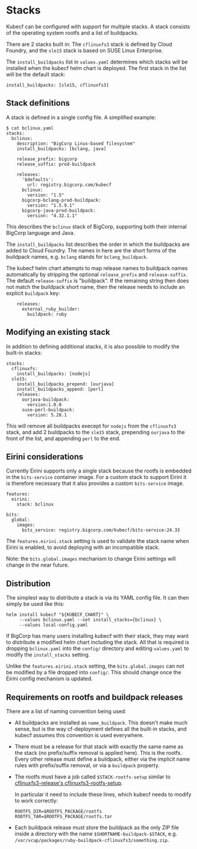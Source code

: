 # Stacks

Kubecf can be configured with support for multiple stacks. A stack consists of the operating system rootfs and a list of buildpacks.

There are 2 stacks built in: The `cflinuxfs3` stack is defined by Cloud Foundry, and the `sle15` stack is based on SUSE Linux Enterprise.

The `install_buildpacks` list in `values.yaml` determines which stacks will be installed when the kubecf helm chart is deployed. The first stack in the list will be the default stack:

```
install_buildpacks: [sle15, cflinuxfs3]
```

## Stack definitions

A stack is defined in a single config file. A simplified example:

```
$ cat bclinux.yaml
stacks:
  bclinux:
    description: "BigCorp Linux-based filesystem"
    install_buildpacks: [bclang, java]

    release_prefix: bigcorp
    release_suffix: prod-buildpack

    releases:
      '$defaults':
        url: registry.bigcorp.com/kubecf
      bclinux:
        version: "1.5"
      bigcorp-bclang-prod-buildpack:
        version: "1.5.9.1"
      bigcorp-java-prod-buildpack:
        version: "4.32.1.1"
```

This describes the `bclinux` stack of BigCorp, supporting both their internal BigCorp language and Java.

The `install_buildpacks` list describes the order in which the buildpacks are added to Cloud Foundry. The names in here are the short forms of the buildpack names, e.g. `bclang` stands for `bclang_buildpack`.

The kubecf helm chart attempts to map release names to buildpack names automatically by stripping the optional `release_prefix` and `release-suffix`. The default `release-suffix` is "buildpack". If the remaining string then does not match the buildpack short name, then the release needs to include an explicit `buildpack` key:

```
    releases:
      external_ruby_builder:
        buildpack: ruby
```

## Modifying an existing stack

In addition to defining additional stacks, it is also possible to modify the built-in stacks:

```
stacks:
  cflinuxfs:
    install_buildpacks: [nodejs]
  sle15:
    install_buildpacks_prepend: [ourjava]
    install_buildpacks_append: [perl]
    releases:
      ourjava-buildpack:
        version:1.0.0
      suse-perl-buildpack:
        version: 5.28.1
```

This will remove all buildpacks execept for `nodejs` from the `cflinuxfs3` stack, and add 2 buildpacks to the `sle15` stack, prepending `ourjava` to the front of the list, and appending `perl` to the end.

## Eirini considerations

Currently Eirini supports only a single stack because the rootfs is embedded in the `bits-service` container image. For a custom stack to support Eirini it is therefore necessary that it also provides a custom `bits-service` image.

```
features:
  eirini:
    stack: bclinux

bits:
  global:
    images:
      bits_service: registry.bigcorp.com/kubecf/bits-service:24.33
```

The `features.eirini.stack` setting is used to validate the stack name when Eirini is enabled, to avoid deploying with an incompatible stack.

Note: the `bits.global.images` mechanism to change Eirini settings will change in the near future.

## Distribution

The simplest way to distribute a stack is via its YAML config file. It can then simply be used like this:

```
helm install kubecf "${KUBECF_CHART}" \
     --values bclinux.yaml --set install_stacks={bclinux} \
     --values local-config.yaml
```

If BigCorp has many users installing kubecf with their stack, they may want to distribute a modified helm chart including the stack. All that is required is dropping `bclinux.yaml` into the `config/` directory and editing `values.yaml` to modify the `install_stacks` setting.

Unlike the `features.eirini.stack` setting, the `bits.global.images` can not be modified by a file dropped into `config/`. This should change once the Eirini config mechanism is updated.

## Requirements on rootfs and buildpack releases

There are a list of naming convention being used:

* All buildpacks are installed as `name_buildpack`. This doesn't make much sense, but is the way cf-deployment defines all the built-in stacks, and kubecf assumes this convention is used everywhere.

* There must be a release for that stack with exactly the same name as the stack (no prefix/suffix removal is applied here). This is the rootfs. Every other release must define a buildpack, either via the implicit name rules with prefix/suffix removal, or via a `buildpack` property.

* The rootfs must have a job called `$STACK-rootfs-setup` similar to [cflinuxfs3-release's cflinuxfs3-rootfs-setup](https://github.com/cloudfoundry/cflinuxfs3-release/blob/b47ca31/jobs/cflinuxfs3-rootfs-setup/templates/pre-start).

    In particular it need to include these lines, which kubecf needs to modify to work correctly:

    ```
    ROOTFS_DIR=$ROOTFS_PACKAGE/rootfs
    ROOTFS_TAR=$ROOTFS_PACKAGE/rootfs.tar
    ```

* Each buildpack release must store the buildpack as the only ZIP file inside a directory with the name `$SHORTNAME-buildpack-$STACK`, e.g. `/var/vcap/packages/ruby-buildpack-cflinuxfs3/something.zip`.

